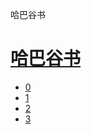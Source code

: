 ﻿




 哈巴谷书



[](bible/../)
=============

[哈巴谷书](bible/index.md)
=================


* [0](bible/HAB00.md)
* [1](bible/HAB01.md)
* [2](bible/HAB02.md)
* [3](bible/HAB03.md)

